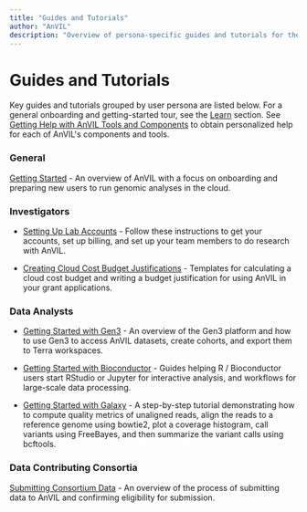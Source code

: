 ```yaml
---
title: "Guides and Tutorials"
author: "AnVIL"
description: "Overview of persona-specific guides and tutorials for the AnVIL platform."
---
```


# Guides and Tutorials

Key guides and tutorials grouped by user persona are listed below.  For a general onboarding and getting-started tour, see the [Learn](/learn) section. See [Getting Help with AnVIL Tools and Components](/help) to obtain personalized help for each of AnVIL's components and tools.

### General

[Getting Started](/learn#getting-started) - An overview of AnVIL with a focus on onboarding and preparing new users to run genomic analyses in the cloud.

### Investigators

- [Setting Up Lab Accounts](/learn/investigators/setting-up-lab-accounts) - Follow these instructions to get your accounts, set up billing, and set up your team members to do research with AnVIL.

- [Creating Cloud Cost Budget Justifications](/learn/investigators/budget-templates) - Templates for calculating a cloud cost budget and writing a budget justification for using AnVIL in your grant applications.

### Data Analysts


- [Getting Started with Gen3](/learn/introduction/getting-started-with-gen3) - An overview of the Gen3 platform and how to use Gen3 to access AnVIL datasets, create cohorts, and export them to Terra workspaces.

- [Getting Started with Bioconductor](/learn/interactive-analysis/getting-started-with-bioconductor) - Guides helping R / Bioconductor users start RStudio or Jupyter for interactive analysis, and workflows for large-scale data processing.

- [Getting Started with Galaxy](/learn/interactive-analysis/getting-started-with-galaxy) - A step-by-step tutorial demonstrating how to compute quality metrics of unaligned reads, align the reads to a reference genome using bowtie2, plot a coverage histogram, call variants using FreeBayes, and then summarize the variant calls using bcftools.

### Data Contributing Consortia

[Submitting Consortium Data](/learn/data-submitters/data-submission) -  An overview of the process of submitting data to AnVIL and confirming eligibility for submission.
